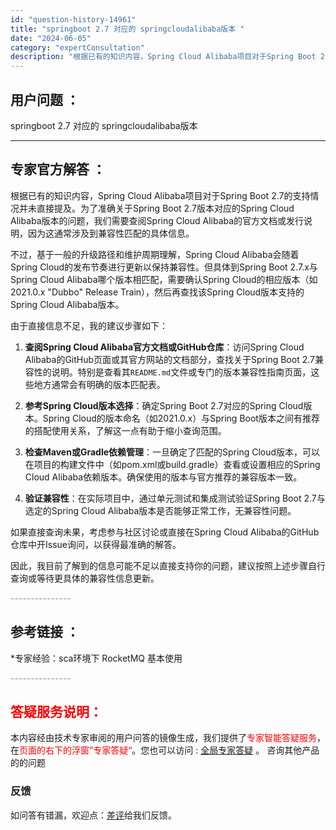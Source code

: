 ```yaml
---
id: "question-history-14961"
title: "springboot 2.7 对应的 springcloudalibaba版本 "
date: "2024-06-05"
category: "expertConsultation"
description: "根据已有的知识内容，Spring Cloud Alibaba项目对于Spring Boot 2.7的支持情况并未直接提及。为了准确关于Spring Boot 2.7版本对应的Spring Cloud Alibaba版本的问题，我们需要查阅Spring Cloud Alibaba的官方文档或发行说明，"
---
```


## 用户问题 ： 
 springboot 2.7 对应的 springcloudalibaba版本  

---------------
## 专家官方解答 ：

根据已有的知识内容，Spring Cloud Alibaba项目对于Spring Boot 2.7的支持情况并未直接提及。为了准确关于Spring Boot 2.7版本对应的Spring Cloud Alibaba版本的问题，我们需要查阅Spring Cloud Alibaba的官方文档或发行说明，因为这通常涉及到兼容性匹配的具体信息。

不过，基于一般的升级路径和维护周期理解，Spring Cloud Alibaba会随着Spring Cloud的发布节奏进行更新以保持兼容性。但具体到Spring Boot 2.7.x与Spring Cloud Alibaba哪个版本相匹配，需要确认Spring Cloud的相应版本（如2021.0.x "Dubbo" Release Train），然后再查找该Spring Cloud版本支持的Spring Cloud Alibaba版本。

由于直接信息不足，我的建议步骤如下：

1. **查阅Spring Cloud Alibaba官方文档或GitHub仓库**：访问Spring Cloud Alibaba的GitHub页面或其官方网站的文档部分，查找关于Spring Boot 2.7兼容性的说明。特别是查看其`README.md`文件或专门的版本兼容性指南页面，这些地方通常会有明确的版本匹配表。

2. **参考Spring Cloud版本选择**：确定Spring Boot 2.7对应的Spring Cloud版本。Spring Cloud的版本命名（如2021.0.x）与Spring Boot版本之间有推荐的搭配使用关系，了解这一点有助于缩小查询范围。

3. **检查Maven或Gradle依赖管理**：一旦确定了匹配的Spring Cloud版本，可以在项目的构建文件中（如pom.xml或build.gradle）查看或设置相应的Spring Cloud Alibaba依赖版本。确保使用的版本与官方推荐的兼容版本一致。

4. **验证兼容性**：在实际项目中，通过单元测试和集成测试验证Spring Boot 2.7与选定的Spring Cloud Alibaba版本是否能够正常工作，无兼容性问题。

如果直接查询未果，考虑参与社区讨论或直接在Spring Cloud Alibaba的GitHub仓库中开Issue询问，以获得最准确的解答。

因此，我目前了解到的信息可能不足以直接支持你的问题，建议按照上述步骤自行查询或等待更具体的兼容性信息更新。


<font color="#949494">---------------</font> 


## 参考链接 ：

*专家经验：sca环境下 RocketMQ 基本使用 


 <font color="#949494">---------------</font> 
 


## <font color="#FF0000">答疑服务说明：</font> 

本内容经由技术专家审阅的用户问答的镜像生成，我们提供了<font color="#FF0000">专家智能答疑服务</font>，在<font color="#FF0000">页面的右下的浮窗”专家答疑“</font>。您也可以访问 : [全局专家答疑](https://opensource.alibaba.com/chatBot) 。 咨询其他产品的的问题

### 反馈
如问答有错漏，欢迎点：[差评](https://ai.nacos.io/user/feedbackByEnhancerGradePOJOID?enhancerGradePOJOId=14969)给我们反馈。
